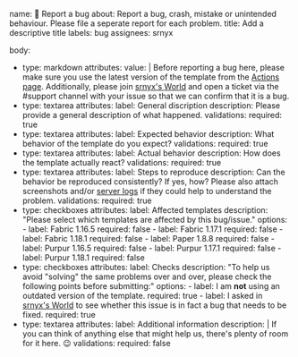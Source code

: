 name: 🐛 Report a bug
about: Report a bug, crash, mistake or unintended behaviour. Please file a seperate report for each problem.
title: Add a descriptive title
labels: bug
assignees: srnyx

body:
  - type: markdown
    attributes:
      value: |
        Before reporting a bug here, please make sure you use the latest version of the template from the [Actions page](https://github.com/srnyx/mc-server-templates/actions).
        Additionally, please join [srnyx's World](https://srnyx.xyz/discord) and open a ticket via the #support channel with your issue so that we can confirm that it is a bug.
  - type: textarea
    attributes:
	  label: General discription
	  description: Please provide a general description of what happened.
	validations:
	  required: true
  - type: textarea
    attributes:
      label: Expected behavior
      description: What behavior of the template do you expect?
    validations:
      required: true
  - type: textarea
    attributes:
      label: Actual behavior
      description: How does the template actually react?
    validations:
      required: true
  - type: textarea
    attributes:
      label: Steps to reproduce
      description: Can the behavior be reproduced consistently? If yes, how? Please also attach screenshots and/or [server logs](https://mclo.gs/) if they could help to understand the problem.
    validations:
      required: true
  - type: checkboxes
    attributes:
      label: Affected templates
      description: "Please select which templates are affected by this bug/issue."
      options:
        - label: Fabric 1.16.5
          required: false
        - label: Fabric 1.17.1
          required: false
        - label: Fabric 1.18.1
          required: false
        - label: Paper 1.8.8
          required: false
        - label: Purpur 1.16.5
          required: false
        - label: Purpur 1.17.1
          required: false
        - label: Purpur 1.18.1
          required: false
  - type: checkboxes
    attributes:
      label: Checks
      description: "To help us avoid \"solving\" the same problems over and over, please check the following points before submitting:"
      options:
        - label: I am __not__ using an outdated version of the template.
          required: true
        - label: I asked in [srnyx's World](https://srnyx.xyz/discord) to see whether this issue is in fact a bug that needs to be fixed.
          required: true
  - type: textarea
    attributes:
      label: Additional information
      description: |
        If you can think of anything else that might help us, there's plenty of room for it here. 😉
    validations:
      required: false